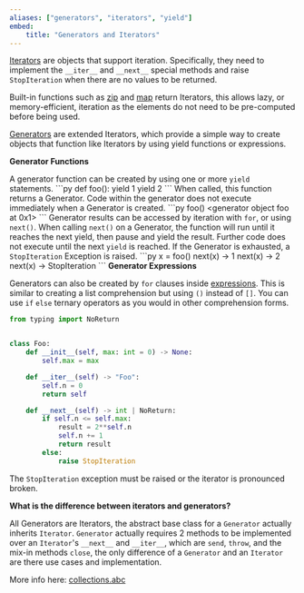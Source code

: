 ```yaml
---
aliases: ["generators", "iterators", "yield"]
embed:
    title: "Generators and Iterators"
---
```


[Iterators](https://docs.python.org/3/glossary.html#term-iterator) are objects that support iteration. Specifically, they need to implement the `__iter__` and `__next__` special methods and raise `StopIteration` when there are no values to be returned.

Built-in functions such as [zip](https://docs.python.org/3/library/functions.html#zip) and [map](https://docs.python.org/3/library/functions.html#map) return Iterators, this allows lazy, or memory-efficient, iteration as the elements do not need to be pre-computed before being used.

[Generators](https://docs.python.org/3/glossary.html#term-generator) are extended Iterators, which provide a simple way to create objects that function like Iterators by using yield functions or expressions.

**Generator Functions**

A generator function can be created by using one or more `yield` statements. 
\```py
def foo():
    yield 1
    yield 2
\```
When called, this function returns a Generator. Code within the generator does not execute immediately when a Generator is created.
\```py
foo()
<generator object foo at 0x1>
\```
Generator results can be accessed by iteration with `for`, or using `next()`. When calling `next()` on a Generator, the function will run until it reaches the next yield, then pause and yield the result. Further code does not execute until the next `yield` is reached. If the Generator is exhausted, a `StopIteration` Exception is raised.
\```py
x = foo()
next(x) -> 1
next(x) -> 2
next(x) -> StopIteration
\```
**Generator Expressions**

Generators can also be created by `for` clauses inside [expressions](https://docs.python.org/3/glossary.html#term-generator-expression). This is similar to creating a list comprehension but using `()` instead of `[]`. You can use `if` `else` ternary operators as you would in other comprehension forms.

```py
from typing import NoReturn


class Foo:
    def __init__(self, max: int = 0) -> None:
        self.max = max

    def __iter__(self) -> "Foo":
        self.n = 0
        return self

    def __next__(self) -> int | NoReturn:
        if self.n <= self.max:
            result = 2**self.n
            self.n += 1
            return result
        else:
            raise StopIteration
```
The `StopIteration` exception must be raised or the iterator is pronounced broken.

**What is the difference between iterators and generators?**

All Generators are Iterators, the abstract base class for a `Generator` actually inherits `Iterator`. `Generator` actually requires 2 methods to be implemented over an `Iterator`'s `__next__` and `__iter__`, which are `send`, `throw`, and the mix-in methods `close`, the only difference of a `Generator` and an `Iterator` are there use cases and implementation.

More info here: [collections.abc](https://docs.python.org/3/library/collections.abc.html)
